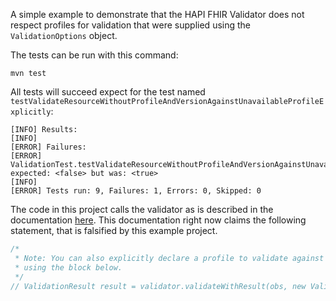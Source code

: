 A simple example to demonstrate that the HAPI FHIR Validator does not respect profiles for validation that were supplied using the `ValidationOptions` object.

The tests can be run with this command:

```
mvn test
```

All tests will succeed expect for the test named `testValidateResourceWithoutProfileAndVersionAgainstUnavailableProfileExplicitly`:

```
[INFO] Results:
[INFO] 
[ERROR] Failures: 
[ERROR]   ValidationTest.testValidateResourceWithoutProfileAndVersionAgainstUnavailableProfileExplicitly:146 expected: <false> but was: <true>
[INFO] 
[ERROR] Tests run: 9, Failures: 1, Errors: 0, Skipped: 0
```

The code in this project calls the validator as is described in the documentation [here](https://hapifhir.io/hapi-fhir/docs/validation/instance_validator.html#running-the-validator). This documentation right now claims the following statement, that is falsified by this example project.

```java
/*
 * Note: You can also explicitly declare a profile to validate against
 * using the block below.
 */
// ValidationResult result = validator.validateWithResult(obs, new ValidationOptions().addProfile("http://myprofile.com"));
```
